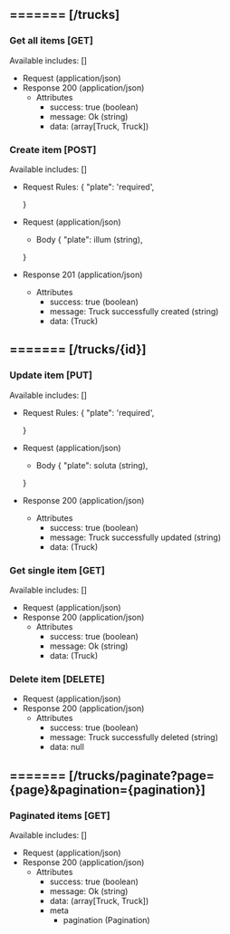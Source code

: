 ## ======= [/trucks]

### Get all items [GET]
Available includes: []
+ Request (application/json)
    <!-- include(request/header.md) -->
+ Response 200 (application/json)
    + Attributes         
        + success: true (boolean)
        + message: Ok (string)
        + data: (array[Truck, Truck])

<!-- include(response/401.md) -->
<!-- include(response/500.md) -->
### Create item [POST]
Available includes: []
+ Request Rules:
    {
        "plate": 'required',

    }
+ Request (application/json)
    <!-- include(request/header.md) -->
    + Body
    {
            "plate": illum (string),

    }
+ Response 201 (application/json)
    + Attributes         
        + success: true (boolean)
        + message: Truck successfully created (string)
        + data: (Truck)

<!-- include(response/401.md) -->
<!-- include(response/422.md) -->
<!-- include(response/500.md) -->

## ======= [/trucks/{id}]
### Update item [PUT]
Available includes: []
<!-- include(parameters/id.md) -->
+ Request Rules:
    {
        "plate": 'required',

    }
+ Request (application/json)
    <!-- include(request/header.md) -->
    + Body
    {
            "plate": soluta (string),

    }
+ Response 200 (application/json)
    + Attributes         
        + success: true (boolean)
        + message: Truck successfully updated (string)
        + data: (Truck)

<!-- include(response/401.md) -->
<!-- include(response/404.md) -->
<!-- include(response/422.md) -->
<!-- include(response/500.md) -->
### Get single item [GET]
Available includes: []
<!-- include(parameters/id.md) -->
+ Request (application/json)
    <!-- include(request/header.md) -->
+ Response 200 (application/json)
    + Attributes         
        + success: true (boolean)
        + message: Ok (string)
        + data: (Truck)

<!-- include(response/401.md) -->
<!-- include(response/404.md) -->
<!-- include(response/500.md) -->
### Delete item [DELETE]
<!-- include(parameters/id.md) -->
+ Request (application/json)
    <!-- include(request/header.md) -->    
+ Response 200 (application/json)
    + Attributes         
        + success: true (boolean)
        + message: Truck successfully deleted (string)
        + data: null

<!-- include(response/401.md) -->
<!-- include(response/404.md) -->
<!-- include(response/500.md) -->

## ======= [/trucks/paginate?page={page}&pagination={pagination}]
### Paginated items [GET]
Available includes: []
<!-- include(parameters/pagination.md) -->
+ Request (application/json)
    <!-- include(request/header.md) -->
+ Response 200 (application/json)
    + Attributes         
        + success: true (boolean)
        + message: Ok (string)
        + data: (array[Truck, Truck])
        + meta
            + pagination (Pagination)

<!-- include(response/401.md) -->
<!-- include(response/500.md) -->


